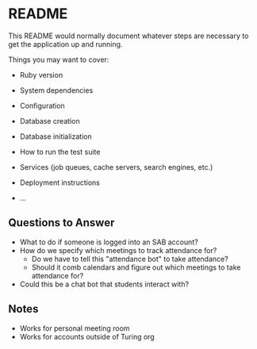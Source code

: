 # README

This README would normally document whatever steps are necessary to get the
application up and running.

Things you may want to cover:

* Ruby version

* System dependencies

* Configuration

* Database creation

* Database initialization

* How to run the test suite

* Services (job queues, cache servers, search engines, etc.)

* Deployment instructions

* ...

## Questions to Answer

* What to do if someone is logged into an SAB account?
* How do we specify which meetings to track attendance for?
    * Do we have to tell this "attendance bot" to take attendance?
    * Should it comb calendars and figure out which meetings to take attendance for?
* Could this be a chat bot that students interact with?


## Notes

* Works for personal meeting room
* Works for accounts outside of Turing org
